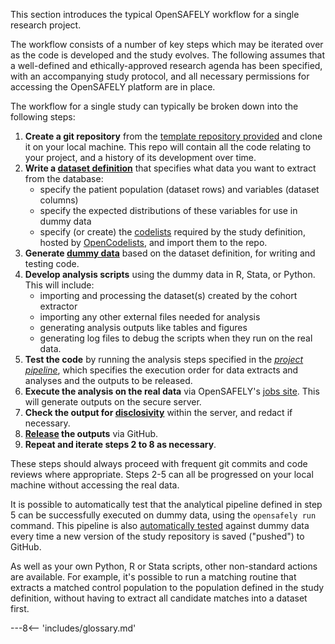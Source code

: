 This section introduces the typical OpenSAFELY workflow for a single research project.

The workflow consists of a number of key steps which may be iterated over as the code is developed and the study evolves.
The following assumes that a well-defined and ethically-approved research agenda has been specified, with an accompanying study protocol, and all necessary permissions for accessing the OpenSAFELY platform are in place.

The workflow for a single study can typically be broken down into the following steps:

1.  **Create a git repository** from the [template repository provided](https://github.com/opensafely/research-template) and clone it on your local machine.
This repo will contain all the code relating to your project, and a history of its development over time.
2.  **Write a [dataset definition](/ehrql/)** that specifies what data you want to extract from the database:
    -   specify the patient population (dataset rows) and variables (dataset columns)
    -   specify the expected distributions of these variables for use in dummy data
    -   specify (or create) the [codelists](codelist-intro.md) required by the study definition, hosted by [OpenCodelists](https://www.opencodelists.org), and import them to the repo.
3.  **Generate [dummy data](/ehrql/how-to/dummy-data.md)** based on the dataset definition, for writing and testing code.
4.  **Develop analysis scripts** using the dummy data in R, Stata, or Python. This will include:
    -   importing and processing the dataset(s) created by the cohort extractor
    -   importing any other external files needed for analysis
    -   generating analysis outputs like tables and figures
    -   generating log files to debug the scripts when they run on the real data.
5.  **Test the code** by running the analysis steps specified in the [_project pipeline_](actions-pipelines.md), which specifies the execution order for data extracts and analyses and the outputs to be released.
6.  **Execute the analysis on the real data** via OpenSAFELY's [jobs site](jobs-site.md). This will generate outputs on the secure server.
7.  **Check the output for [disclosivity](output-checking.md)** within the server, and redact if necessary.
8.  **[Release](releasing-files.md) the outputs** via GitHub.
9. **Repeat and iterate steps 2 to 8 as necessary**.

These steps should always proceed with frequent git commits and code reviews where appropriate. Steps 2-5 can all be progressed on your local machine without accessing the real data.

It is possible to automatically test that the analytical pipeline defined in step 5 can be successfully executed on dummy data, using the `opensafely run` command.
This pipeline is also [automatically tested](actions-pipelines.md#running-your-code-with-GitHub-actions) against dummy data every time a new version of the study repository is saved ("pushed") to GitHub.

As well as your own Python, R or Stata scripts, other non-standard actions are available.
For example, it's possible to run a matching routine that extracts a matched control population to the population defined in the study definition, without having to extract all candidate matches into a dataset first.


---8<-- 'includes/glossary.md'
